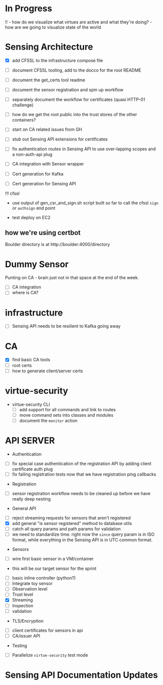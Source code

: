# In Progress
 
!! - how do we visualize what virtues are active and what they're doing?
    - how are we going to visualize state of the world
 
# Sensing Architecture

 - [x] add CFSSL to the infrastructure compose file
 - [ ] document CFSSL tooling, add to the docco for the root README
 - [ ] document the get_certs tool readme
 - [ ] document the sensor registration and spin up workflow
 - [ ] separately document the workflow for certificates (quasi HTTP-01 challenge)
 - [ ] how do we get the root public into the trust stores of the other containers?
 - [ ] start on CA related issues from GH
 - [ ] stub out Sensing API extensions for certificates
 - [ ] fix authentication routes in Sensing API to use over-lapping scopes and a non-auth-api plug
 - [ ] CA integration with Sensor wrapper
 - [ ] Cert generation for Kafka
 - [ ] Cert generation for Sensing API


!!! cfssl

- use output of gen_csr_and_sign.sh script built so far to call the cfssl `sign` or `authsign` end point

- test deploy on EC2

## how we're using certbot

Boulder directory is at http://boulder:4000/directory

# Dummy Sensor


Punting on CA - brain just not in that space at the end of the week.

 - [ ] CA integration
 - [ ] where is CA?
 
# infrastructure

 - [ ] Sensing API needs to be resilient to Kafka going away

# CA
 
 - [x] find basic CA tools
 - [ ] root certs
 - [ ] how to generate client/server certs
  
# virtue-security


- virtue-security CLI
  - [ ] add support for all commands and link to routes
  - [ ] move command sets into classes and modules
  - [ ] document the `monitor` action
  
# API SERVER

 - Authentication
  - [ ] fix special case authentication of the registration API by adding client certificate auth plug
  - [ ] fix failing registration tests now that we have registration ping callbacks
 - Registration
  - [ ] sensor registration workflow needs to be cleaned up before we have really deep nesting
 - General API
  - [ ] reject streaming requests for sensors that aren't registered
  - [x] add general "is sensor registered" method to database utils
  - [ ] catch all query params and path params for validation
   - [ ] we need to standardize time. right now the `since` query param is in ISO format, while everything in the Sensing
         API is in UTC common format.
 - Sensors
  - [ ] wire first basic sensor in a VM/container
   - this will be our target sensor for the sprint
   - [ ] basic inline controller (python?)
  - [ ] Integrate toy sensor
   - [ ] Observation level
   - [ ] Trust level
   - [x] Streaming
   - [ ] Inspection
   - [ ] validation
 - TLS/Encryption
  - [ ] client certificates for sensors in api
  - [ ] CA/issuer API
 - Testing
  - [ ] Parallelize `virtue-security` test mode
 
# Sensing API Documentation Updates

